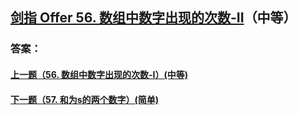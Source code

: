 ## [剑指 Offer 56. 数组中数字出现的次数-II](https://leetcode-cn.com/problems/merge-two-sorted-lists/)（中等）





### 答案：



#### [上一题（56. 数组中数字出现的次数-I）(中等)](https://github.com/sdwwld/leetCode/blob/master/src/main/java/com/wld/java/offer/剑指Offer56-I.md)

#### [下一题（57. 和为s的两个数字）(简单)](https://github.com/sdwwld/leetCode/blob/master/src/main/java/com/wld/java/offer/剑指Offer57.md)